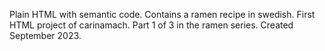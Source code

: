 Plain HTML with semantic code. 
Contains a ramen recipe in swedish.
First HTML project of carinamach. 
Part 1 of 3 in the ramen series. 
Created September 2023. 
